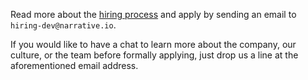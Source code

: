 Read more about the [hiring process](/process/dev-hiring-process) and apply by sending an email to
`hiring-dev@narrative.io`.

If you would like to have a chat to learn more about the company, our culture, or the team before formally applying,
just drop us a line at the aforementioned email address.
